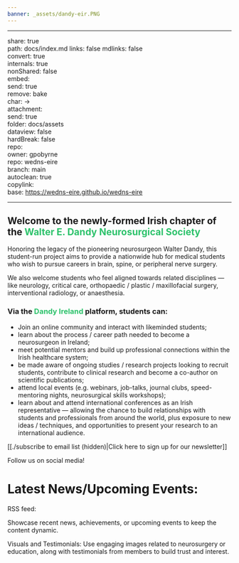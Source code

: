 ```yaml
---
banner: _assets/dandy-eir.PNG
---
```


---  
share: true  
path: docs/index.md 
links: false
mdlinks: false  
convert: true  
internals: true  
nonShared: false  
embed:  
send: true  
remove: bake  
char: ->  
attachment:  
send: true  
folder: docs/assets  
dataview: false  
hardBreak: false  
repo:  
owner: gpobyrne  
repo: wedns-eire  
branch: main  
autoclean: true  
copylink:  
base: https://wedns-eire.github.io/wedns-eire

---
## Welcome to the newly-formed Irish chapter of the <font color="#2DC26B">Walter E. Dandy Neurosurgical Society</font>


Honoring the legacy of the pioneering neurosurgeon Walter Dandy, this student-run project aims to provide a nationwide hub for medical students who wish to pursue careers in brain, spine, or peripheral nerve surgery. 

We also welcome students who feel aligned towards related disciplines — like neurology, critical care, orthopaedic / plastic / maxillofacial surgery, interventional radiology, or anaesthesia. 

### Via the <font color="#2DC26B">Dandy Ireland</font> platform, students can:

- Join an online community and interact with likeminded students;
- learn about the process / career path needed to become a neurosurgeon in Ireland;
- meet potential mentors and build up professional connections within the Irish healthcare system;
- be made aware of ongoing studies / research projects looking to recruit students, contribute to clinical research and become a co-author on scientific publications;
- attend local events (e.g. webinars, job-talks, journal clubs, speed-mentoring nights, neurosurgical skills workshops);
- learn about and attend international conferences as an Irish representative — allowing the chance to build relationships with students and professionals from around the world, plus exposure to new ideas / techniques, and opportunities to present your research to an international audience.

[[./subscribe to email list (hidden)|Click here to sign up for our newsletter]] 

Follow us on social media!

# Latest News/Upcoming Events: 

RSS feed: 

Showcase recent news, achievements, or upcoming events to keep the content dynamic.

Visuals and Testimonials: Use engaging images related to neurosurgery or education, along with testimonials from members to build trust and interest.
